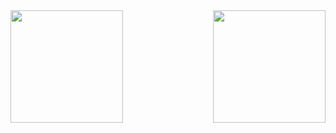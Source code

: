 <div style={{display: 'flex'', flex-direticion: 'row'}}>
<!-- <img height="180em" src="https://github-readme-stats.vercel.app/api?username=onerbreno&show_icons=true&&count_private=true&theme=midnight-purple" /> -->
<img height="180em" align="right" src="https://github-readme-stats.vercel.app/api/top-langs/?username=onerbreno&layout=compact&langs_count=10&theme=midnight-purple"/>
<img height='180em' src="https://github-readme-stats.vercel.app/api/top-langs/?username=anuraghazra&theme=midnight-purple&layout=compact"/>
</div>
